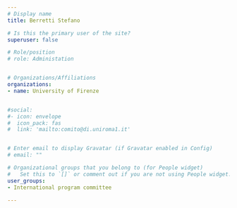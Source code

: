 ```yaml
---
# Display name
title: Berretti Stefano

# Is this the primary user of the site?
superuser: false

# Role/position
# role: Administation


# Organizations/Affiliations
organizations:
- name: University of Firenze


#social:
#- icon: envelope
#  icon_pack: fas
#  link: 'mailto:comito@di.uniroma1.it'


# Enter email to display Gravatar (if Gravatar enabled in Config)
# email: ""

# Organizational groups that you belong to (for People widget)
#   Set this to `[]` or comment out if you are not using People widget.
user_groups:
- International program committee

---
```

